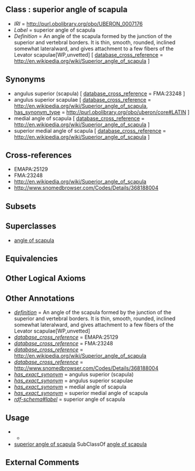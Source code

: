 
## Class : superior angle of scapula

 * *IRI* = http://purl.obolibrary.org/obo/UBERON_0007176
 * *Label* = superior angle of scapula
 * *Definition* = An angle of the scapula formed by the junction of the superior and vertebral borders. It is thin, smooth, rounded, inclined somewhat lateralward, and gives attachment to a few fibers of the Levator scapulae[WP,unvetted] [ [database_cross_reference](../../ef/oboInOwl#hasDbXref.md) = http://en.wikipedia.org/wiki/Superior_angle_of_scapula ]

## Synonyms

 * angulus superior (scapula) [ [database_cross_reference](../../ef/oboInOwl#hasDbXref.md) = FMA:23248 ]
 * angulus superior scapulae [ [database_cross_reference](../../ef/oboInOwl#hasDbXref.md) = http://en.wikipedia.org/wiki/Superior_angle_of_scapula, [has_synonym_type](../../pe/oboInOwl#hasSynonymType.md) = http://purl.obolibrary.org/obo/uberon/core#LATIN ]
 * medial angle of scapula [ [database_cross_reference](../../ef/oboInOwl#hasDbXref.md) = http://en.wikipedia.org/wiki/Superior_angle_of_scapula ]
 * superior medial angle of scapula [ [database_cross_reference](../../ef/oboInOwl#hasDbXref.md) = http://en.wikipedia.org/wiki/Superior_angle_of_scapula ]

## Cross-references

 * EMAPA:25129
 * FMA:23248
 * http://en.wikipedia.org/wiki/Superior_angle_of_scapula
 * http://www.snomedbrowser.com/Codes/Details/368188004

## Subsets


## Superclasses

 * [angle of scapula](../../UBERON/72/UBERON_0007172.md)

## Equivalencies


## Other Logical Axioms


## Other Annotations

 * *[definition](../../IAO/15/IAO_0000115.md)* = An angle of the scapula formed by the junction of the superior and vertebral borders. It is thin, smooth, rounded, inclined somewhat lateralward, and gives attachment to a few fibers of the Levator scapulae[WP,unvetted]
 * *[database_cross_reference](../../ef/oboInOwl#hasDbXref.md)* = EMAPA:25129
 * *[database_cross_reference](../../ef/oboInOwl#hasDbXref.md)* = FMA:23248
 * *[database_cross_reference](../../ef/oboInOwl#hasDbXref.md)* = http://en.wikipedia.org/wiki/Superior_angle_of_scapula
 * *[database_cross_reference](../../ef/oboInOwl#hasDbXref.md)* = http://www.snomedbrowser.com/Codes/Details/368188004
 * *[has_exact_synonym](../../ym/oboInOwl#hasExactSynonym.md)* = angulus superior (scapula)
 * *[has_exact_synonym](../../ym/oboInOwl#hasExactSynonym.md)* = angulus superior scapulae
 * *[has_exact_synonym](../../ym/oboInOwl#hasExactSynonym.md)* = medial angle of scapula
 * *[has_exact_synonym](../../ym/oboInOwl#hasExactSynonym.md)* = superior medial angle of scapula
 * *[rdf-schema#label](../../el/rdf-schema#label.md)* = superior angle of scapula

## Usage

 * -
 * [superior angle of scapula](../../UBERON/76/UBERON_0007176.md) SubClassOf [angle of scapula](../../UBERON/72/UBERON_0007172.md)

## External Comments

